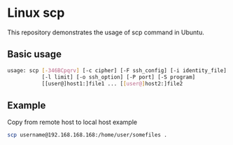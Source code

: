 # Linux scp

This repository demonstrates the usage of scp command in Ubuntu.

## Basic usage

```bash
usage: scp [-346BCpqrv] [-c cipher] [-F ssh_config] [-i identity_file]
           [-l limit] [-o ssh_option] [-P port] [-S program]
           [[user@]host1:]file1 ... [[user@]host2:]file2
```

## Example

Copy from remote host to local host example
```bash
scp username@192.168.168.168:/home/user/somefiles .
```

